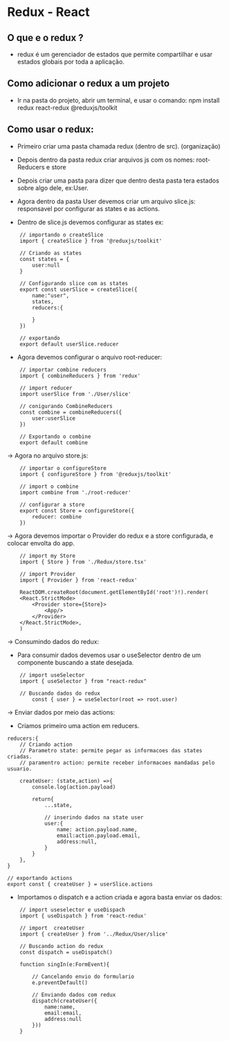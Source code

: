 # Redux - React

## O que e o redux ?
- redux é um gerenciador de estados que permite compartilhar e usar estados globais por toda a aplicação.

## Como adicionar o redux a um projeto
- Ir na pasta do projeto, abrir um terminal, e usar o comando: npm install redux react-redux @reduxjs/toolkit

## Como usar o redux:
- Primeiro criar uma pasta chamada redux (dentro de src). (organização)
- Depois dentro da pasta redux criar arquivos js com os nomes: root-Reducers e store
- Depois criar uma pasta para dizer que dentro desta pasta tera estados sobre algo dele, ex:User.

- Agora dentro da pasta User devemos criar um arquivo slice.js: responsavel por configurar as states e as actions.

 - Dentro de slice.js devemos configurar as states ex:
   
```
    // importando o createSlice
    import { createSlice } from '@reduxjs/toolkit'

    // Criando as states
    const states = {
        user:null
    }

    // Configurando slice com as states
    export const userSlice = createSlice({
        name:"user",
        states,
        reducers:{

        }
    })

    // exportando
    export default userSlice.reducer
```


 - Agora devemos configurar o arquivo root-reducer:
   
```
    // importar combine reducers
    import { combineReducers } from 'redux'

    // import reducer
    import userSlice from './User/slice'

    // conigurando CombineReducers
    const combine = combineReducers({
        user:userSlice
    })

    // Exportando o combine
    export default combine   
```

 -> Agora no arquivo store.js:
 
```
    // importar o configureStore
    import { configureStore } from '@reduxjs/toolkit'

    // import o combine
    import combine from './root-reducer'

    // configurar a store
    export const Store = configureStore({
        reducer: combine
    })
```

-> Agora devemos importar o Provider do redux e a store configurada, e colocar envolta do app.
```
    // import my Store
    import { Store } from './Redux/store.tsx'

    // import Provider
    import { Provider } from 'react-redux'

    ReactDOM.createRoot(document.getElementById('root')!).render(
    <React.StrictMode>
        <Provider store={Store}>
            <App/>
        </Provider>
    </React.StrictMode>,
    )
```


-> Consumindo dados do redux:

- Para consumir dados devemos usar o useSelector dentro de um componente buscando a state desejada.

```
    // import useSelector
    import { useSelector } from "react-redux"

    // Buscando dados do redux
        const { user } = useSelector(root => root.user)
```


-> Enviar dados por meio das actions:

- Criamos primeiro uma action em reducers.

```
reducers:{
    // Criando action
    // Parametro state: permite pegar as informacoes das states criadas.
    // paramentro action: permite receber informacoes mandadas pelo usuario.

    createUser: (state,action) =>{
        console.log(action.payload)

        return{
            ...state,

            // inserindo dados na state user
            user:{
                name: action.payload.name,
                email:action.payload.email,
                address:null,
            }
        }
    },
}

// exportando actions
export const { createUser } = userSlice.actions
```

- Importamos o dispatch e a action criada e agora basta enviar os dados:

```
    // import useselector e useDispach
    import { useDispatch } from 'react-redux'

    // import  createUser
    import { createUser } from '../Redux/User/slice'

    // Buscando action do redux
    const dispatch = useDispatch()

    function singIn(e:FormEvent){

        // Cancelando envio do formulario
        e.preventDefault()

        // Enviando dados com redux
        dispatch(createUser({
            name:name,
            email:email,
            address:null
        }))      
    }
```
